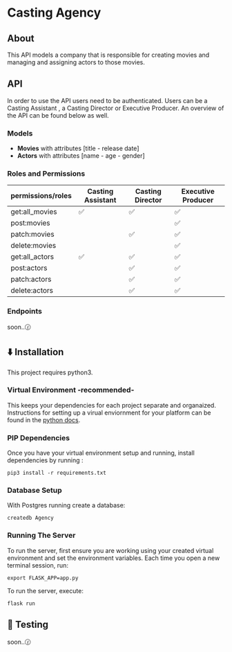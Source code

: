 # Casting Agency
## About
This API models a company that is responsible for creating movies and managing and assigning actors to those movies.
## API
In order to use the API users need to be authenticated. 
Users can be a Casting Assistant , a Casting Director or Executive Producer. An overview of the API can be found below as well. 
### Models 
- **Movies** with attributes [title - release date]
- **Actors** with attributes [name - age - gender]


### Roles and Permissions 

permissions/roles  | Casting Assistant | Casting Director | Executive Producer
------------- | ------------- | ------------- | -------------
get:all_movies  | :white_check_mark: | :white_check_mark: |:white_check_mark: 
post:movies  |  | | :white_check_mark:
patch:movies  |  | :white_check_mark:|:white_check_mark: 
delete:movies  |  | | :white_check_mark:
get:all_actors  | :white_check_mark: | :white_check_mark: | :white_check_mark:
post:actors  |   |:white_check_mark: |:white_check_mark:
patch:actors  |   | :white_check_mark:|:white_check_mark:
delete:actors  |   |:white_check_mark: |:white_check_mark:


### Endpoints
soon..:clock130:


## :arrow_down: Installation
This project requires python3.
### Virtual Environment  -recommended-
This keeps your dependencies for each project separate and organaized. Instructions for setting up a virual enviornment for your platform can be found in the [python docs](https://packaging.python.org/guides/installing-using-pip-and-virtual-environments/).
### PIP Dependencies
Once you have your virtual environment setup and running, install dependencies by running :
```
pip3 install -r requirements.txt
```
### Database Setup
With Postgres running create a database:
```
createdb Agency
```
### Running The Server
To run the server, first ensure you are working using your created virtual environment and set the environment variables.
Each time you open a new terminal session, run:
```
export FLASK_APP=app.py
```
To run the server, execute:
```
flask run 
```
## :construction: Testing
soon..:clock130:



